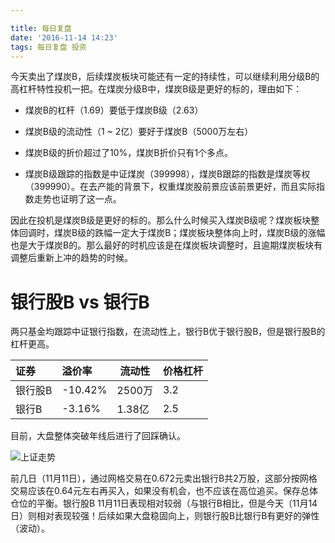 ```yaml
---

title: 每日复盘
date: '2016-11-14 14:23'
tags: 每日复盘 投资
---
```


今天卖出了煤炭B，后续煤炭板块可能还有一定的持续性，可以继续利用分级B的高杠杆特性投机一把。在煤炭分级B中，煤炭B级是更好的标的，理由如下：

- 煤炭B的杠杆（1.69）要低于煤炭B级（2.63）

- 煤炭B级的流动性（1 ~ 2亿）要好于煤炭B（5000万左右）

- 煤炭B级的折价超过了10%，煤炭B折价只有1个多点。

- 煤炭B级跟踪的指数是中证煤炭（399998），煤炭B跟踪的指数是煤炭等权（399990）。在去产能的背景下，权重煤炭股前景应该前景更好，而且实际指数走势也证明了这一点。

因此在投机是煤炭B级是更好的标的。那么什么时候买入煤炭B级呢？煤炭板块整体回调时，煤炭B级的跌幅一定大于煤炭B；煤炭板块整体向上时，煤炭B级的涨幅也是大于煤炭B的。那么最好的时机应该是在煤炭板块调整时，且逾期煤炭板块有调整后重新上冲的趋势的时候。

# 银行股B vs 银行B

两只基金均跟踪中证银行指数，在流动性上，银行B优于银行股B，但是银行股B的杠杆更高。

证券   | 溢价率     | 流动性   | 价格杠杆
:--- | :------ | ----- | ----
银行股B | -10.42% | 2500万 | 3.2
银行B  | -3.16%  | 1.38亿 | 2.5

目前，大盘整体突破年线后进行了回踩确认。

![上证走势](http://netimages.oss-cn-beijing.aliyuncs.com/2016-11-14_15-15-09.png)

前几日（11月11日），通过网格交易在0.672元卖出银行B共2万股，这部分按网格交易应该在0.64元左右再买入，如果没有机会，也不应该在高位追买。保存总体仓位的平衡。银行股B 11月11日表现相对较弱（与银行B相比，但是今天（11月14日）则相对表现较强！后续如果大盘稳固向上，则银行股B比银行B有更好的弹性（波动）。
